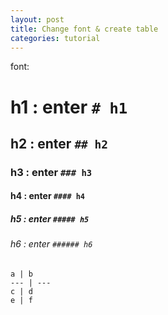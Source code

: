 ```yaml
---
layout: post
title: Change font & create table
categories: tutorial
---
```


font:

# h1 : enter `# h1`

## h2 : enter `## h2`

### h3 : enter `### h3`

#### h4 : enter `#### h4`

##### h5 : enter `##### h5`

###### h6 : enter `###### h6`

```
a | b
--- | ---
c | d
e | f
